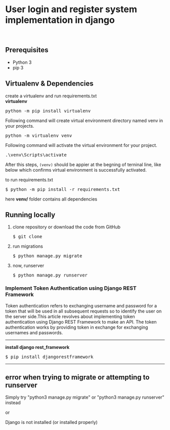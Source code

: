 # User login and register system implementation in django
&nbsp;


## Prerequisites

- Python 3
- pip 3

## Virtualenv & Dependencies

create a virtualenv and run requirements.txt<br/>
<b>virtualenv</b>

<pre>python -m pip install virtualenv</pre>

Following command will create virtual environment directory named venv in your projects.
<pre>python -m virtualenv venv</pre>

Following command will activate the virtual environment for your project. 
<pre>.\venv\Scripts\activate</pre>

After this steps, `(venv)` should be appier at the begning of terninal line, like below which 
confirms virtual environment is successfully activated.

to run requirements.txt

<pre>$ python -m pip install -r requirements.txt</pre>

here <b>venv/</b> folder contains all dependencies

## Running locally

<ol>
  <li>
      clone repository or download the code from GitHub
      <pre>$ git clone </pre>
  </li>   
  <li>
    run migrations
    <pre>$ python manage.py migrate</pre>
  </li>
  <li>
    now, runserver
    <pre>$ python manage.py runserver</pre>
  </li>
 </ol>


### Implement Token Authentication using Django REST Framework

Token authentication refers to exchanging username and password for a token that will be used in all subsequent requests so to identify the user on the server side.This article revolves about implementing token authentication using Django REST Framework to make an API. The token authentication works by providing token in exchange for exchanging usernames and passwords.

---
<b>install django rest_framework</b>
<pre>$ pip install djangorestframework</pre>
---

## error when trying to migrate or attempting to runserver

Simply try "python3 manage.py migrate" or "python3 manage.py runserver" instead

or

Django is not installed (or installed properly)
